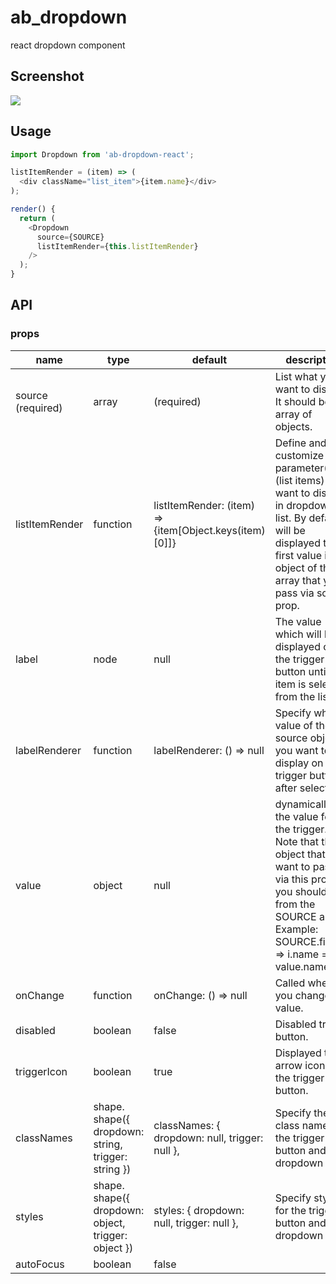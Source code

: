 # ab_dropdown
react dropdown component

## Screenshot
![](https://p63.f2.n0.cdn.getcloudapp.com/items/geuYKDyN/Screenshot+2019-11-12+at+23.22.32.png?v=53f61c98b9bb20e1024241fa30207dca)

## Usage

```js
import Dropdown from 'ab-dropdown-react';

listItemRender = (item) => (
  <div className="list_item">{item.name}</div>
);

render() {
  return (
    <Dropdown 
      source={SOURCE}
      listItemRender={this.listItemRender}
    />
  );
}
```

## API
### props

<table class="table table-bordered table-striped">
    <thead>
    <tr>
        <th>name</th>
        <th>type</th>
        <th>default</th>
        <th>description</th>
    </tr>
    </thead>
    <tbody>
      <tr>
        <td>source (required)</td>
        <td>array</td>
        <td>(required)</td>
        <td>List what you want to display. It should be an array of objects.</td>
      </tr>
      <tr>
        <td>listItemRender</td>
        <td>function</td>
        <td>listItemRender: (item) => <div>{item[Object.keys(item)[0]]}</div></td>
        <td>Define and customize what parameter(s) (list items) you want to display in dropdown list. By default will be displayed the first value in the object of the array that you pass via source prop.</td>
      </tr>
      <tr>
        <td>label</td>
        <td>node</td>
        <td>null</td>
        <td>The value which will be displayed on the trigger button until no item is selected from the list.</td>
      </tr>
      <tr>
        <td>labelRenderer</td>
        <td>function</td>
        <td>labelRenderer: () => null</td>
        <td>Specify which value of the source object you want to display on a trigger button after selection.</td>
      </tr>
      <tr>
        <td>value</td>
        <td>object</td>
        <td>null</td>
        <td>dynamically set the value for the trigger. Note that the object that you want to pass via this prop you should take from the SOURCE array. Example: SOURCE.find((i) => i.name === value.name)</td>
      </tr>
      <tr>
        <td>onChange</td>
        <td>function</td>
        <td>onChange: () => null</td>
        <td>Called when you change the value.</td>
      </tr>
      <tr>
        <td>disabled</td>
        <td>boolean</td>
        <td>false</td>
        <td>Disabled trigger button.</td>
      </tr>
      <tr>
        <td>triggerIcon</td>
        <td>boolean</td>
        <td>true</td>
        <td>Displayed the arrow icon on the trigger button.</td>
      </tr>
        <td>classNames</td>
        <td>shape. shape({ dropdown: string, trigger: string })</td>
        <td>classNames: { dropdown: null, trigger: null },</td>
        <td>Specify the class names for the trigger button and dropdown list.</td>
      </tr>
      <tr>
        <td>styles</td>
        <td>shape. shape({ dropdown: object, trigger: object })</td>
        <td>styles: { dropdown: null, trigger: null },</td>
        <td>Specify styles for the trigger button and dropdown list.</td>
      </tr>
      <tr>
        <td>autoFocus</td>
        <td>boolean</td>
        <td>false</td>
        <td></td>
      </tr>
    </tbody>
</table>